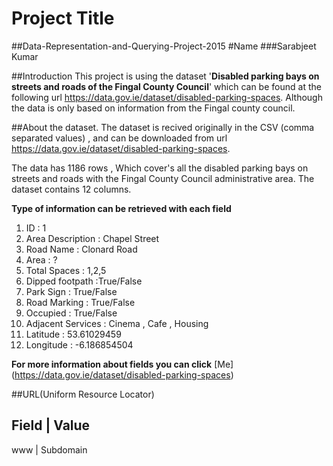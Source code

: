 # Project Title
##Data-Representation-and-Querying-Project-2015
#Name
###Sarabjeet Kumar

##Introduction
This project is using the dataset '**Disabled parking bays on streets and roads of the Fingal County Council**' which can be found at the following url https://data.gov.ie/dataset/disabled-parking-spaces. Although the data is only based on information from the Fingal county council.

##About the dataset.
The dataset is recived originally in the CSV (comma separated values) , and can be downloaded from url https://data.gov.ie/dataset/disabled-parking-spaces.

The data has 1186 rows , Which cover's all the disabled parking bays on streets and roads with the Fingal County Council administrative area. The dataset contains 12 columns.

**Type of information can be retrieved with each field**

1. ID : 1
2. Area Description : Chapel Street
3. Road Name :  Clonard Road 
4. Area : ?
5. Total Spaces : 1,2,5
6. Dipped footpath :True/False
7. Park Sign : True/False
8. Road Marking  : True/False
9. Occupied : True/False
10. Adjacent Services : Cinema , Cafe , Housing
11. Latitude : 53.61029459
12. Longitude : -6.186854504

**For more information about fields you can click**  [Me] (https://data.gov.ie/dataset/disabled-parking-spaces)

##URL(Uniform Resource Locator)

Field | Value
--------------
www  |  Subdomain


